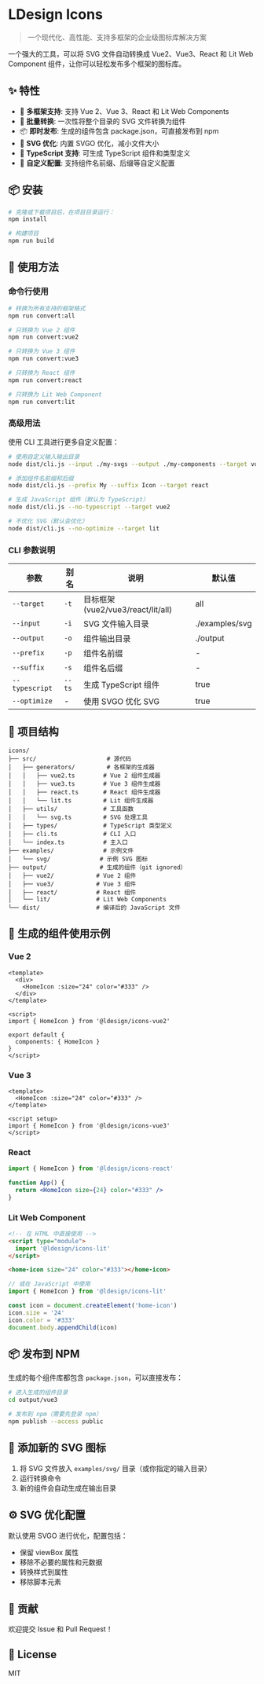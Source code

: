 # LDesign Icons

> 一个现代化、高性能、支持多框架的企业级图标库解决方案

一个强大的工具，可以将 SVG 文件自动转换成 Vue2、Vue3、React 和 Lit Web Component 组件，让你可以轻松发布多个框架的图标库。

## ✨ 特性

- 🎯 **多框架支持**: 支持 Vue 2、Vue 3、React 和 Lit Web Components
- 🚀 **批量转换**: 一次性将整个目录的 SVG 文件转换为组件
- 📦 **即时发布**: 生成的组件包含 package.json，可直接发布到 npm
- 🔧 **SVG 优化**: 内置 SVGO 优化，减小文件大小
- 💪 **TypeScript 支持**: 可生成 TypeScript 组件和类型定义
- 🎨 **自定义配置**: 支持组件名前缀、后缀等自定义配置

## 📦 安装

```bash
# 克隆或下载项目后，在项目目录运行：
npm install

# 构建项目
npm run build
```

## 🚀 使用方法

### 命令行使用

```bash
# 转换为所有支持的框架格式
npm run convert:all

# 只转换为 Vue 2 组件
npm run convert:vue2

# 只转换为 Vue 3 组件
npm run convert:vue3

# 只转换为 React 组件
npm run convert:react

# 只转换为 Lit Web Component
npm run convert:lit
```

### 高级用法

使用 CLI 工具进行更多自定义配置：

```bash
# 使用自定义输入输出目录
node dist/cli.js --input ./my-svgs --output ./my-components --target vue3

# 添加组件名前缀和后缀
node dist/cli.js --prefix My --suffix Icon --target react

# 生成 JavaScript 组件（默认为 TypeScript）
node dist/cli.js --no-typescript --target vue2

# 不优化 SVG（默认会优化）
node dist/cli.js --no-optimize --target lit
```

### CLI 参数说明

| 参数 | 别名 | 说明 | 默认值 |
|------|------|------|--------|
| `--target` | `-t` | 目标框架 (vue2/vue3/react/lit/all) | all |
| `--input` | `-i` | SVG 文件输入目录 | ./examples/svg |
| `--output` | `-o` | 组件输出目录 | ./output |
| `--prefix` | `-p` | 组件名前缀 | - |
| `--suffix` | `-s` | 组件名后缀 | - |
| `--typescript` | `--ts` | 生成 TypeScript 组件 | true |
| `--optimize` | - | 使用 SVGO 优化 SVG | true |

## 📁 项目结构

```
icons/
├── src/                    # 源代码
│   ├── generators/         # 各框架的生成器
│   │   ├── vue2.ts        # Vue 2 组件生成器
│   │   ├── vue3.ts        # Vue 3 组件生成器
│   │   ├── react.ts       # React 组件生成器
│   │   └── lit.ts         # Lit 组件生成器
│   ├── utils/             # 工具函数
│   │   └── svg.ts         # SVG 处理工具
│   ├── types/             # TypeScript 类型定义
│   ├── cli.ts             # CLI 入口
│   └── index.ts           # 主入口
├── examples/              # 示例文件
│   └── svg/              # 示例 SVG 图标
├── output/               # 生成的组件（git ignored）
│   ├── vue2/            # Vue 2 组件
│   ├── vue3/            # Vue 3 组件
│   ├── react/           # React 组件
│   └── lit/             # Lit Web Components
└── dist/                # 编译后的 JavaScript 文件
```

## 🎯 生成的组件使用示例

### Vue 2
```vue
<template>
  <div>
    <HomeIcon :size="24" color="#333" />
  </div>
</template>

<script>
import { HomeIcon } from '@ldesign/icons-vue2'

export default {
  components: { HomeIcon }
}
</script>
```

### Vue 3
```vue
<template>
  <HomeIcon :size="24" color="#333" />
</template>

<script setup>
import { HomeIcon } from '@ldesign/icons-vue3'
</script>
```

### React
```jsx
import { HomeIcon } from '@ldesign/icons-react'

function App() {
  return <HomeIcon size={24} color="#333" />
}
```

### Lit Web Component
```html
<!-- 在 HTML 中直接使用 -->
<script type="module">
  import '@ldesign/icons-lit'
</script>

<home-icon size="24" color="#333"></home-icon>
```

```javascript
// 或在 JavaScript 中使用
import { HomeIcon } from '@ldesign/icons-lit'

const icon = document.createElement('home-icon')
icon.size = '24'
icon.color = '#333'
document.body.appendChild(icon)
```

## 📦 发布到 NPM

生成的每个组件库都包含 `package.json`，可以直接发布：

```bash
# 进入生成的组件目录
cd output/vue3

# 发布到 npm（需要先登录 npm）
npm publish --access public
```

## 🎨 添加新的 SVG 图标

1. 将 SVG 文件放入 `examples/svg/` 目录（或你指定的输入目录）
2. 运行转换命令
3. 新的组件会自动生成在输出目录

## ⚙️ SVG 优化配置

默认使用 SVGO 进行优化，配置包括：
- 保留 viewBox 属性
- 移除不必要的属性和元数据
- 转换样式到属性
- 移除脚本元素

## 🤝 贡献

欢迎提交 Issue 和 Pull Request！

## 📄 License

MIT
